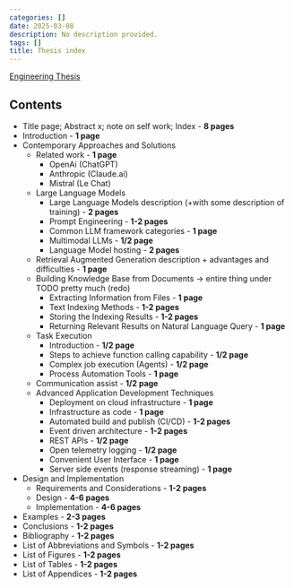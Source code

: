 ```yaml
---
categories: []
date: 2025-03-08
description: No description provided.
tags: []
title: Thesis index
---
```


[Engineering Thesis](../projects/Engineering%20Thesis.md)

## Contents

- Title page; Abstract x; note on self work; Index - **8 pages**
- Introduction - **1 page**
- Contemporary Approaches and Solutions
    - Related work - **1 page**
        - OpenAi (ChatGPT)
        - Anthropic (Claude.ai)
        - Mistral (Le Chat)
	- Large Language Models 
		- Large Language Models description (+with some description of training) - **2 pages**
		- Prompt Engineering - **1-2 pages**
		- Common LLM framework categories - **1 page**
		- Multimodal LLMs - **1/2 page**
		- Language Model hosting - **2 pages**
    - Retrieval Augmented Generation description + advantages and difficulties - **1 page**
	- Building Knowledge Base from Documents -> entire thing under TODO pretty much (redo)
		- Extracting Information from Files - **1 page**
		- Text Indexing Methods - **1-2 pages**
		- Storing the Indexing Results - **1-2 pages**
		- Returning Relevant Results on Natural Language Query - **1 page**
	- Task Execution 
		- Introduction - **1/2 page**
		- Steps to achieve function calling capability - **1/2 page**
		- Complex job execution (Agents) - **1/2 page**
		- Process Automation Tools - **1 page**
	- Communication assist - **1/2 page**
	- Advanced Application Development Techniques 
    	- Deployment on cloud infrastructure - **1 page**
    	- Infrastructure as code - **1 page**
    	- Automated build and publish (CI/CD) - **1-2 pages**
    	- Event driven architecture - **1-2 pages**
		- REST APIs - **1/2 page**
		- Open telemetry logging - **1/2 page**
		- Convenient User Interface - **1 page**
		- Server side events (response streaming) - **1 page**
- Design and Implementation
	- Requirements and Considerations - **1-2 pages**
	- Design - **4-6 pages**
	- Implementation - **4-6 pages**
- Examples - **2-3 pages**
- Conclusions - **1-2 pages**
- Bibliography - **1-2 pages**
- List of Abbreviations and Symbols - **1-2 pages**
- List of Figures - **1-2 pages**
- List of Tables - **1-2 pages**
- List of Appendices - **1-2 pages**